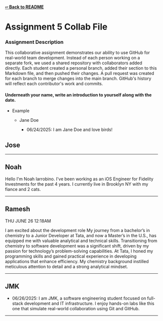 #### [🖙 Back to README](../README.md)

# Assignment 5 Collab File

### Assignment Description

This collaborative assignment demonstrates our ability to use GitHub for real-world team development. Instead of each person working on a separate fork, we used a shared repository with collaborators added directly. Each student created a personal branch, added their section to this Markdown file, and then pushed their changes. A pull request was created for each branch to merge changes into the main branch. GitHub's history will reflect each contributor's work and commits.

#### Underneath your name, write an introduction to yourself along with the date.

* Example

  * Jane Doe

    * 06/24/2025: I am Jane Doe and love birds!

## Jose

---

## Noah

Hello I'm Noah Iarrobino. I've been working as an iOS Engineer for Fidelity Investments for the past 4 years. I currently live in Brooklyn NY with my fiance and 2 cats.

---

## Ramesh
THU JUNE 26 12:18AM

I am excited about the development role My journey from a bachelor’s in chemistry to a Junior Developer at Tata, and now a Master’s in the U.S., has equipped me with valuable analytical and technical skills. Transitioning from chemistry to software development was a significant shift, driven by my passion for technology’s problem-solving capabilities. At Tata, I honed my programming skills and gained practical experience in developing applications that enhance efficiency. My chemistry background instilled meticulous attention to detail and a strong analytical mindset.

---

## JMK

* 06/26/2025: I am JMK, a software engineering student focused on full-stack development and IT infrastructure. I enjoy hands-on labs like this one that simulate real-world collaboration using Git and GitHub.

---
